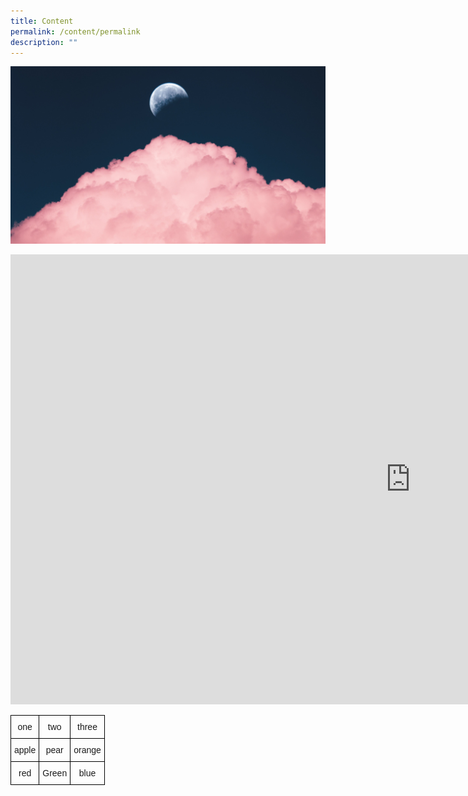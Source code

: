 ```yaml
---
title: Content
permalink: /content/permalink
description: ""
---
```


![](/images/DestopBackground.jpg)

<iframe width="1280" height="720" src="https://www.youtube.com/embed/gQlMMD8auMs" title="BLACKPINK - ‘Pink Venom’ M/V" frameborder="0" allow="accelerometer; autoplay; clipboard-write; encrypted-media; gyroscope; picture-in-picture" allowfullscreen></iframe>





<style type="text/css">
.tg  {border-collapse:collapse;border-spacing:0;}
.tg td{border-color:black;border-style:solid;border-width:1px;font-family:Arial, sans-serif;font-size:14px;
  overflow:hidden;padding:10px 5px;word-break:normal;}
.tg th{border-color:black;border-style:solid;border-width:1px;font-family:Arial, sans-serif;font-size:14px;
  font-weight:normal;overflow:hidden;padding:10px 5px;word-break:normal;}
.tg .tg-baqh{text-align:center;vertical-align:top}
</style>
<table class="tg">
<thead>
  <tr>
    <th class="tg-baqh">one</th>
    <th class="tg-baqh">two</th>
    <th class="tg-baqh">three</th>
  </tr>
</thead>
<tbody>
  <tr>
    <td class="tg-baqh">apple</td>
    <td class="tg-baqh">pear</td>
    <td class="tg-baqh">orange </td>
  </tr>
  <tr>
    <td class="tg-baqh">red</td>
    <td class="tg-baqh">Green</td>
    <td class="tg-baqh">blue</td>
  </tr>
</tbody>
</table>